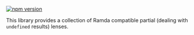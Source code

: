 [![npm version](https://badge.fury.io/js/partial.lenses.svg)](http://badge.fury.io/js/partial.lenses)

This library provides a collection of Ramda compatible partial (dealing with
`undefined` results) lenses.
